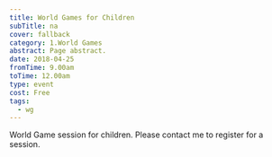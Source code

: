 ```yaml
---
title: World Games for Children
subTitle: na
cover: fallback
category: 1.World Games
abstract: Page abstract.
date: 2018-04-25
fromTime: 9.00am
toTime: 12.00am
type: event
cost: Free
tags:
  - wg
---
```


World Game session for children. Please contact me to register for a session.

